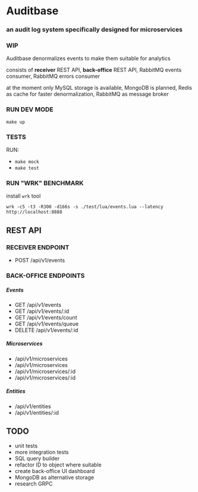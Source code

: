 # Auditbase 
### an audit log system specifically designed for microservices

### WIP

Auditbase denormalizes events to make them suitable for analytics

consists of **receiver** REST API, **back-office** REST API, 
RabbitMQ events consumer, RabbitMQ errors consumer

at the moment only MySQL storage is available, MongoDB is planned,
Redis as cache for faster denormalization, RabbitMQ as message broker

### RUN DEV MODE
```make up```

### TESTS
RUN:

- ```make mock```
- ```make test```

### RUN "WRK" BENCHMARK
install `wrk` tool
```
wrk -c5 -t3 -R300 -d166s -s ./test/lua/events.lua --latency http://localhost:8888
```

## REST API

### RECEIVER ENDPOINT
-  POST /api/v1/events

### BACK-OFFICE ENDPOINTS

##### Events
-  GET /api/v1/events
-  GET /api/v1/events/:id
-  GET /api/v1/events/count
-  GET /api/v1/events/queue
-  DELETE /api/v1/events/:id

##### Microservices
- /api/v1/microservices
- /api/v1/microservices
- /api/v1/microservices/:id
- /api/v1/microservices/:id

##### Entities
- /api/v1/entities
- /api/v1/entities/:id

## TODO
- unit tests
- more integration tests
- SQL query builder
- refactor ID to object where suitable
- create back-office UI dashboard
- MongoDB as alternative storage
- research GRPC

